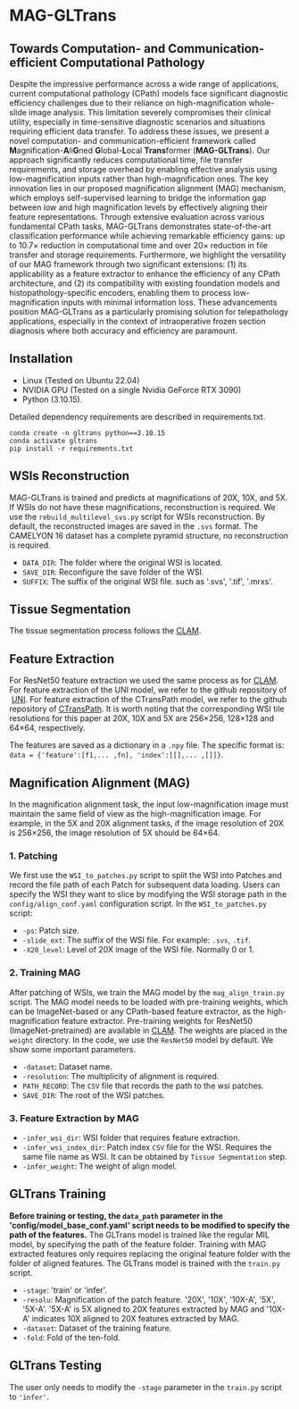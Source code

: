 MAG-GLTrans
===========
## Towards Computation- and Communication-efficient Computational Pathology
Despite the impressive performance across a wide range of applications, current computational pathology (CPath) models face significant diagnostic efficiency challenges due to their reliance on high-magnification whole-slide image analysis. This limitation severely compromises their clinical utility, especially in time-sensitive diagnostic scenarios and situations requiring efficient data transfer. To address these issues, we present a novel computation- and communication-efficient framework called **M**agnification-**A**li**G**ned **G**lobal-**L**ocal **Trans**former (**MAG-GLTrans**). Our approach significantly reduces computational time, file transfer requirements, and storage overhead by enabling effective analysis using low-magnification inputs rather than high-magnification ones. The key innovation lies in our proposed magnification alignment (MAG) mechanism, which employs self-supervised learning to bridge the information gap between low and high magnification levels by effectively aligning their feature representations. Through extensive evaluation across various fundamental CPath tasks, MAG-GLTrans demonstrates state-of-the-art classification performance while achieving remarkable efficiency gains: up to 10.7&times; reduction in computational time and over 20&times; reduction in file transfer and storage requirements. Furthermore, we highlight the versatility of our MAG framework through two significant extensions: (1) its applicability as a feature extractor to enhance the efficiency of any CPath architecture, and (2) its compatibility with existing foundation models and histopathology-specific encoders, enabling them to process low-magnification inputs with minimal information loss. These advancements position MAG-GLTrans as a particularly promising solution for telepathology applications, especially in the context of intraoperative frozen section diagnosis where both accuracy and efficiency are paramount.

## Installation
- Linux (Tested on Ubuntu 22.04)
- NVIDIA GPU (Tested on a single Nvidia GeForce RTX 3090)
- Python (3.10.15).
  
Detailed dependency requirements are described in requirements.txt.
``` shell
conda create -n gltrans python==3.10.15
conda activate gltrans
pip install -r requirements.txt
```
## WSIs Reconstruction
MAG-GLTrans is trained and predicts at magnifications of 20X, 10X, and 5X. If WSIs do not have these magnifications, reconstruction is required. We use the `rebuild_multilevel_svs.py` script for WSIs reconstruction. By default, the reconstructed images are saved in the `.svs` format. The CAMELYON 16 dataset has a complete pyramid structure, no reconstruction is required.
* `DATA_DIR`: The folder where the original WSI is located.
* `SAVE_DIR`: Reconfigure the save folder of the WSI.
* `SUFFIX`: The suffix of the original WSI file. such as‌ '.svs', '.tif', '.mrxs'.

## Tissue Segmentation 
The tissue segmentation process follows the [CLAM](https://github.com/mahmoodlab/CLAM).

## Feature Extraction
For ResNet50 feature extraction we used the same process as for [CLAM](https://github.com/mahmoodlab/CLAM).
For feature extraction of the UNI model, we refer to the github repository of  [UNI](https://github.com/mahmoodlab/UNI).
For feature extraction of the CTransPath model, we refer to the github repository of [CTransPath](https://github.com/Xiyue-Wang/TransPath).
It is worth noting that the corresponding WSI tile resolutions for this paper at 20X, 10X and 5X are 256×256, 128×128 and 64×64, respectively.

The features are saved as a dictionary in a `.npy` file. The specific format is: `data = {'feature':[f1,... ,fn], 'index':[[],... ,[]]}`.

## Magnification Alignment (MAG)
In the magnification alignment task, the input low-magnification image must maintain the same field of view as the high-magnification image. For example, in the 5X and 20X alignment tasks, if the image resolution of 20X is 256×256, the image resolution of 5X should be 64×64.

### 1. Patching
We first use the `WSI_to_patches.py` script to split the WSI into Patches and record the file path of each Patch for subsequent data loading. Users can specify the WSI they want to slice by modifying the WSI storage path in the `config/align_conf.yaml` configuration script. In the `WSI_to_patches.py` script:
* `-ps`: Patch size.
* `-slide_ext`: The suffix of the WSI file. For example: `.svs`, `.tif`.
* `-X20_level`: Level of 20X image of the WSI file. Normally 0 or 1.

### 2. Training MAG
After patching of WSIs, we train the MAG model by the `mag_align_train.py` script. The MAG model needs to be loaded with pre-training weights, which can be ImageNet-based or any CPath-based feature extractor, as the high-magnification feature extractor. Pre-training weights for ResNet50 (ImageNet-pretrained) are available in [CLAM](https://github.com/mahmoodlab/CLAM). The weights are placed in the `weight` directory. In the code, we use the `ResNet50` model by default. We show some important parameters. 
* `-dataset`: Dataset name.
* `-resolution`: The multiplicity of alignment is required. 
* `PATH_RECORD`: The `CSV` file that records the path to the wsi patches. 
* `SAVE_DIR`: The root of the WSI patches.

### 3. Feature Extraction by MAG
* `-infer_wsi_dir`: WSI folder that requires feature extraction.
* `-infer_wsi_index_dir`: Patch index `CSV` file for the WSI. Requires the same file name as WSI. It can be obtained by `Tissue Segmentation` step.
* `-infer_weight`: The weight of align model.

## GLTrans Training
**Before training or testing, the `data_path` parameter in the 'config/model_base_conf.yaml' script needs to be modified to specify the path of the features.**
The GLTrans model is trained like the regular MIL model, by specifying the path of the feature folder. Training with MAG extracted features only requires replacing the original feature folder with the folder of aligned features. The GLTrans model is trained with the `train.py` script.
* `-stage`: 'train' or 'infer'.
* `-resolu`: Magnification of the patch feature. '20X', '10X', '10X-A', '5X', '5X-A'. '5X-A' is 5X aligned to 20X features extracted by MAG and '10X-A' indicates 10X aligned to 20X features extracted by MAG.
* `-dataset`: Dataset of the training feature.
* `-fold`: Fold of the ten-fold.

## GLTrans Testing
The user only needs to modify the `-stage` parameter in the `train.py` script to `'infer'`.
